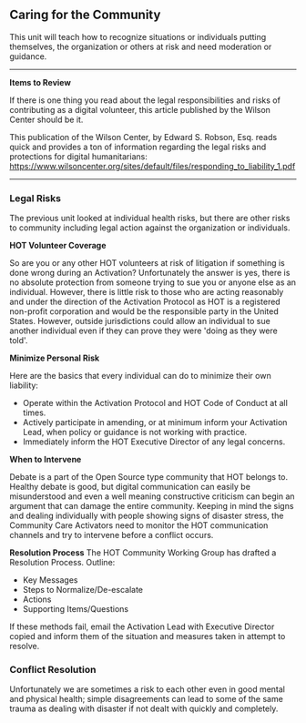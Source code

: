 ## Caring for the Community
This unit will teach how to recognize situations or individuals putting themselves, the organization or others at risk and need moderation or guidance.

---

**Items to Review**

If there is one thing you read about the legal responsibilities and risks of contributing as a digital volunteer, this article published by the Wilson Center should be it.

This publication of the Wilson Center, by Edward S. Robson, Esq. reads quick and provides a ton of information regarding the legal risks and protections for digital humanitarians: https://www.wilsoncenter.org/sites/default/files/responding_to_liability_1.pdf

---

### Legal Risks
The previous unit looked at individual health risks, but there are other risks to community including legal action against the organization or individuals.

**HOT Volunteer Coverage**

So are you or any other HOT volunteers at risk of litigation if something is done wrong during an Activation?
Unfortunately the answer is yes, there is no absolute protection from someone trying to sue you or anyone else as an individual. However, there is little risk to those who are acting reasonably and under the direction of the Activation Protocol as HOT is a registered non-profit corporation and would be the responsible party in the United States. However, outside jurisdictions could allow an individual to sue another individual even if they can prove they were 'doing as they were told'.

**Minimize Personal Risk**

Here are the basics that every individual can do to minimize their own liability:
* Operate within the Activation Protocol and HOT Code of Conduct at all times.
* Actively participate in amending, or at minimum inform your Activation Lead, when policy or guidance is not working with practice.
* Immediately inform the HOT Executive Director of any legal concerns.

**When to Intervene**

Debate is a part of the Open Source type community that HOT belongs to. Healthy debate is good, but digital communication can easily be misunderstood and even a well meaning constructive criticism can begin an argument that can damage the entire community. Keeping in mind the signs and dealing individually with people showing signs of disaster stress, the Community Care Activators need to monitor the HOT communication channels and try to intervene before a conflict occurs.

**Resolution Process**
The HOT Community Working Group has drafted a Resolution Process.
Outline:
* Key Messages
* Steps to Normalize/De-escalate
* Actions
* Supporting Items/Questions

If these methods fail, email the Activation Lead with Executive Director copied and inform them of the situation and measures taken in attempt to resolve.

### Conflict Resolution
Unfortunately we are sometimes a risk to each other even in good mental and physical health; simple disagreements can lead to some of the same trauma as dealing with disaster if not dealt with quickly and completely.

